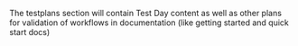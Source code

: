 The testplans section will contain Test Day content as well as other plans for validation of workflows in documentation (like getting started and quick start docs)
